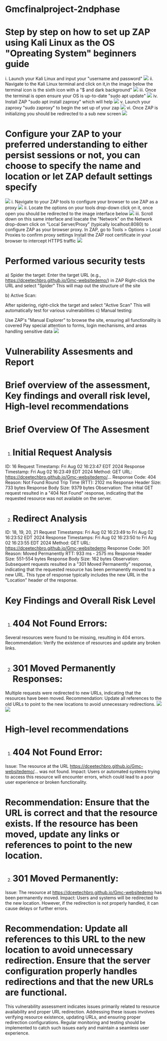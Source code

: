 <h1>Gmcfinalproject-2ndphase</h1>
<h1>Step by step on how to set up ZAP using Kali Linux as the OS "Opreating System" beginners guide</h1>
i. Launch your Kali Linux and input your "username and password"
<img src="kalilogin.png">
ii. Navigate to the Kali Linux terminal and click on it,in the image below the terminal icon is the sixth icon with a "$ and dark background"
<img src="terminalicon.png">
iii. Once the terminal is open ensure your OS is up-to-date "sudo apt update"
<img src="sudoaptupdate.png">
iv. Install ZAP "sudo apt install zaproxy" which will help
<img src="zaproxyinstall.png">
v. Launch your zaproxy "sudo zaproxy" to begin the set up of your zap 
<img src="sudozap.png">
vi. Once ZAP is initializing you should be redirected to a sub new screen
<img src="Zaplaunch.png">
<h1>Configure your ZAP to your preferred understanding to either persist sessions or not, you can choose to specify the name and location or let ZAP default settings specify</h1>
<img src="welcomeZap.png">
i. Navigate to your ZAP tools to configure your browser to use ZAP as a proxy
<img src="zaptools.png">
ii. Locate the options on your tools drop-down click on it, once open you should be redirected to the image interface below
<img src="zapoptions.png">
iii. Scroll down on this same interface and loacate the "Network" on the Network drop-down click on "Local Server/Proxy" (typically localhost:8080) to configure ZAP as your browser proxy.
In ZAP, go to Tools > Options > Local Proxies to confirm proxy settings
Install the ZAP root certificate in your browser to intercept HTTPS traffic
<img src="zapnetwork.png">

<h1>Performed various security tests</h1>

a) Spider the target:
Enter the target URL (e.g., https://dceetechbro.github.io/Gmc-websitedemo/) in ZAP
Right-click the URL and select "Spider"
This will map out the structure of the site

b) Active Scan:

After spidering, right-click the target and select "Active Scan"
This will automatically test for various vulnerabilities
c) Manual testing:

Use ZAP's "Manual Explorer" to browse the site, ensuring all functionality is covered
Pay special attention to forms, login mechanisms, and areas handling sensitive data
<img src="spiderzap.png">

<h1>Vulnerability Assesments and Report</h1>

<h1>Brief overview of the assessment,
Key findings and overall risk level,
High-level recommendations</h1>

<h1>Brief Overview Of The Assesment</h1>

1. <h1>Initial Request Analysis</h1>

ID: 16
Request Timestamp: Fri Aug 02 16:23:47 EDT 2024
Response Timestamp: Fri Aug 02 16:23:49 EDT 2024
Method: GET
URL: https://dceetechbro.github.io/Gmc-websitedemo/...
Response Code: 404
Reason: Not Found
Round Trip Time (RTT): 2102 ms
Response Header Size: 733 bytes
Response Body Size: 9379 bytes
Observation: The initial GET request resulted in a "404 Not Found" response, indicating that the requested resource was not available on the server.

2. <h1>Redirect Analysis</h1>

ID: 18, 19, 20, 21
Request Timestamps: Fri Aug 02 16:23:49 to Fri Aug 02 16:23:52 EDT 2024
Response Timestamps: Fri Aug 02 16:23:50 to Fri Aug 02 16:23:55 EDT 2024
Method: GET
URL: https://dceetechbro.github.io/Gmc-websitedemo
Response Code: 301
Reason: Moved Permanently
RTT: 933 ms - 2575 ms
Response Header Size: 551-554 bytes
Response Body Size: 162 bytes
Observation: Subsequent requests resulted in a "301 Moved Permanently" response, indicating that the requested resource has been permanently moved to a new URL. This type of response typically includes the new URL in the "Location" header of the response.

<h1>Key Findings and Overall Risk Level</h1>

1. <h1>404 Not Found Errors:</h1>

Several resources were found to be missing, resulting in 404 errors.
Recommendation: Verify the existence of resources and update any broken links.


2. <h1>301 Moved Permanently Responses:</h1>

Multiple requests were redirected to new URLs, indicating that the resources have been moved.
Recommendation: Update all references to the old URLs to point to the new locations to avoid unnecessary redirections.
<img src="zapkalireport.png">
<img src="zapanalyzer.png">

<h1>High-level recommendations</h1>

1. <h1>404 Not Found Error:</h1>

Issue: The resource at the URL https://dceetechbro.github.io/Gmc-websitedemo/... was not found.
Impact: Users or automated systems trying to access this resource will encounter errors, which could lead to a poor user experience or broken functionality.
<h1>Recommendation: Ensure that the URL is correct and that the resource exists. If the resource has been moved, update any links or references to point to the new location.</h1>

2. <h1>301 Moved Permanently:</h1>

Issue: The resource at https://dceetechbro.github.io/Gmc-websitedemo has been permanently moved.
Impact: Users and systems will be redirected to the new location. However, if the redirection is not properly handled, it can cause delays or further errors.
<h1>Recommendation: Update all references to this URL to the new location to avoid unnecessary redirection. Ensure that the server configuration properly handles redirections and that the new URLs are functional.</h1>

This vulnerability assessment indicates issues primarily related to resource availability and proper URL redirection. Addressing these issues involves verifying resource existence, updating URLs, and ensuring proper redirection configurations. Regular monitoring and testing should be implemented to catch such issues early and maintain a seamless user experience.

